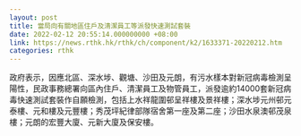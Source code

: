 ```yaml
---
layout: post
title: 當局向有關地區住戶及清潔員工等派發快速測試套裝
date: 2022-02-12 20:55:14.000000000 +08:00
link: https://news.rthk.hk/rthk/ch/component/k2/1633371-20220212.htm
categories: rthk
---
```


政府表示，因應北區、深水埗、觀塘、沙田及元朗，有污水樣本對新冠病毒檢測呈陽性，民政事務總署向區內住戶、清潔員工及物管員工，派發逾約14000套新冠病毒快速測試套裝作自願檢測，包括上水祥龍圍邨呈祥樓及景祥樓；深水埗元州邨元泰樓、元和樓及元豐樓；秀茂坪紀律部隊宿舍第一座及第二座；沙田水泉澳邨茂泉樓；元朗的宏豐大廈、元新大廈及保安樓。
